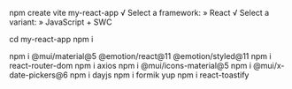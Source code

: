 npm create vite my-react-app
√ Select a framework: » React
√ Select a variant: » JavaScript + SWC

cd my-react-app
npm i

npm i @mui/material@5 @emotion/react@11 @emotion/styled@11
npm i react-router-dom
npm i axios
npm i @mui/icons-material@5
npm i @mui/x-date-pickers@6
npm i dayjs
npm i formik yup
npm i react-toastify
